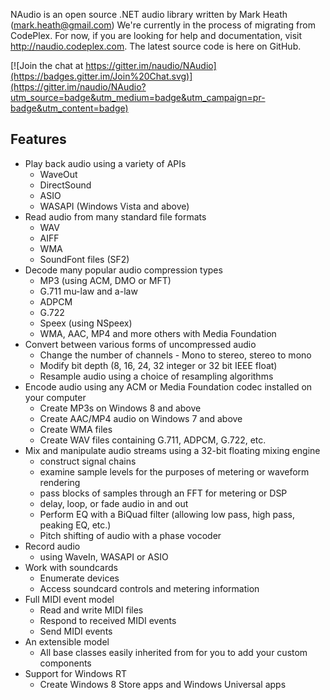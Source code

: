 NAudio is an open source .NET audio library written by Mark Heath (mark.heath@gmail.com)
We're currently in the process of migrating from CodePlex. 
For now, if you are looking for help and documentation, visit http://naudio.codeplex.com. 
The latest source code is here on GitHub.


[![Join the chat at https://gitter.im/naudio/NAudio](https://badges.gitter.im/Join%20Chat.svg)](https://gitter.im/naudio/NAudio?utm_source=badge&utm_medium=badge&utm_campaign=pr-badge&utm_content=badge)

## Features

* Play back audio using a variety of APIs
    * WaveOut
    * DirectSound
    * ASIO
    * WASAPI (Windows Vista and above)
* Read audio from many standard file formats
    * WAV 
    * AIFF
    * WMA
    * SoundFont files (SF2)
* Decode many popular audio compression types
    * MP3 (using ACM, DMO or MFT)
    * G.711 mu-law and a-law
    * ADPCM
    * G.722
    * Speex (using NSpeex)
    * WMA, AAC, MP4 and more others with Media Foundation
* Convert between various forms of uncompressed audio
    * Change the number of channels - Mono to stereo, stereo to mono
    * Modify bit depth (8, 16, 24, 32 integer or 32 bit IEEE float)
    * Resample audio using a choice of resampling algorithms
* Encode audio using any ACM or Media Foundation codec installed on your computer
    * Create MP3s on Windows 8 and above
    * Create AAC/MP4 audio on Windows 7 and above
    * Create WMA files
    * Create WAV files containing G.711, ADPCM, G.722, etc.
* Mix and manipulate audio streams using a 32-bit floating mixing engine
    * construct signal chains 
    * examine sample levels for the purposes of metering or waveform rendering
    * pass blocks of samples through an FFT for metering or DSP
    * delay, loop, or fade audio in and out
    * Perform EQ with a BiQuad filter (allowing low pass, high pass, peaking EQ, etc.)
    * Pitch shifting of audio with a phase vocoder
* Record audio 
    * using WaveIn, WASAPI or ASIO
* Work with soundcards
    * Enumerate devices
    * Access soundcard controls and metering information
* Full MIDI event model
    * Read and write MIDI files
    * Respond to received MIDI events
    * Send MIDI events
* An extensible model
    * All base classes easily inherited from for you to add your custom components
* Support for Windows RT
    * Create Windows 8 Store apps and Windows Universal apps
